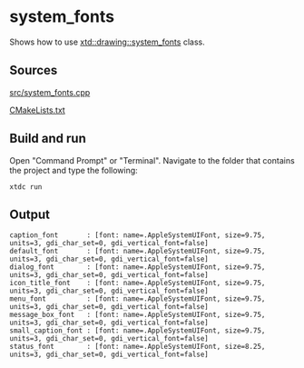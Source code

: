 # system_fonts

Shows how to use [xtd::drawing::system_fonts](https://gammasoft71.github.io/xtd/reference_guides/latest/classxtd_1_1drawing_1_1system__fonts.html) class.

## Sources

[src/system_fonts.cpp](src/system_fonts.cpp)

[CMakeLists.txt](CMakeLists.txt)

## Build and run

Open "Command Prompt" or "Terminal". Navigate to the folder that contains the project and type the following:

```shell
xtdc run
```

## Output

```
caption_font       : [font: name=.AppleSystemUIFont, size=9.75, units=3, gdi_char_set=0, gdi_vertical_font=false]
default_font       : [font: name=.AppleSystemUIFont, size=9.75, units=3, gdi_char_set=0, gdi_vertical_font=false]
dialog_font        : [font: name=.AppleSystemUIFont, size=9.75, units=3, gdi_char_set=0, gdi_vertical_font=false]
icon_title_font    : [font: name=.AppleSystemUIFont, size=9.75, units=3, gdi_char_set=0, gdi_vertical_font=false]
menu_font          : [font: name=.AppleSystemUIFont, size=9.75, units=3, gdi_char_set=0, gdi_vertical_font=false]
message_box_font   : [font: name=.AppleSystemUIFont, size=9.75, units=3, gdi_char_set=0, gdi_vertical_font=false]
small_caption_font : [font: name=.AppleSystemUIFont, size=9.75, units=3, gdi_char_set=0, gdi_vertical_font=false]
status_font        : [font: name=.AppleSystemUIFont, size=8.25, units=3, gdi_char_set=0, gdi_vertical_font=false]
```

